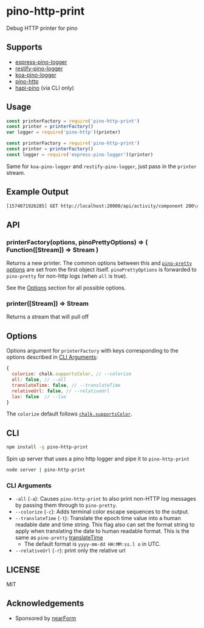 # pino-http-print

Debug HTTP printer for pino

## Supports

* [express-pino-logger](http://npm.im/express-pino-logger)
* [restify-pino-logger](http://npm.im/restify-pino-logger)
* [koa-pino-logger](http://npm.im/koa-pino-logger)
* [pino-http](http://npm.im/pino-http)
* [hapi-pino](http://npm.im/pino-http) (via CLI only)

## Usage

```js
const printerFactory = require('pino-http-print')
const printer = printerFactory()
var logger = require('pino-http')(printer)
```

```js
const printerFactory = require('pino-http-print')
const printer = printerFactory()
const logger = require('express-pino-logger')(printer)
```

Same for `koa-pino-logger` and `restify-pino-logger`, 
just pass in the `printer` stream.

## Example Output

```sh
[1574071926285] GET http://localhost:20000/api/activity/component 200\n
```

## API

### printerFactory(options, pinoPrettyOptions) => ( Function([Stream]) => Stream )

Returns a new printer.
The common options between this and [`pino-pretty` options](https://github.com/pinojs/pino-pretty/blob/master/Readme.md#options) are set from the first object itself. `pinoPrettyOptions` is forwarded to `pino-pretty` for non-http logs (when `all` is true).

See the [Options](#options) section for all possible options.

### printer([Stream]) => Stream

Returns a stream that will pull off 

## Options

Options argument for `printerFactory` with keys corresponding to the options described in [CLI Arguments](#cli):

```js
{
  colorize: chalk.supportsColor, // --colorize
  all: false, // --all
  translateTime: false, // --translateTime
  relativeUrl: false, // --relativeUrl
  lax: false  // --lax
}
```

The `colorize` default follows
[`chalk.supportsColor`](https://www.npmjs.com/package/chalk#chalksupportscolor).

## CLI

```sh
npm install -g pino-http-print
```

Spin up server that uses a pino http logger and pipe it to `pino-http-print`

```sh
node server | pino-http-print
```

### CLI Arguments

- `-all` (`-a`): Causes `pino-http-print` to also print non-HTTP log messages by passing them through to `pino-pretty`.
- `--colorize` (`-c`): Adds terminal color escape sequences to the output.
- `--translateTime` (`-t`): Translate the epoch time value into a human readable
  date and time string. This flag also can set the format string to apply when
  translating the date to human readable format. This is the same as `pino-pretty` [translateTime](https://github.com/pinojs/pino-pretty/blob/master/Readme.md#cli-arguments)
  - The default format is `yyyy-mm-dd HH:MM:ss.l o` in UTC.
- `--relativeUrl` (`-r`): print only the relative url

## LICENSE

MIT

## Acknowledgements

* Sponsored by [nearForm](http://nearform.com)

